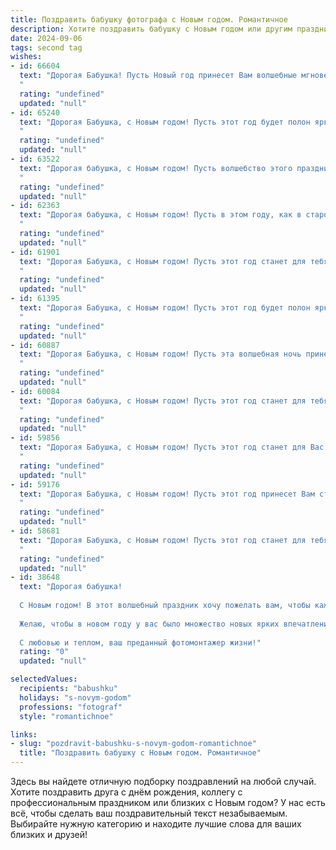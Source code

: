 ```yaml
---
title: Поздравить бабушку фотографа с Новым годом. Романтичное
description: Хотите поздравить бабушку с Новым годом или другим праздником? Наш ИИ создаст незабываемое поздравление, а вы обязательно выделитесь среди других.  
date: 2024-09-06
tags: second tag
wishes:
- id: 66604
  text: "Дорогая Бабушка! Пусть Новый год принесет Вам волшебные мгновения и яркие кадры, как те, что Вы так мастерски ловите объективом. Желаю Вам здоровья, вдохновения и бесконечного счастья в новом году!
  "
  rating: "undefined"
  updated: "null"
- id: 65240
  text: "Дорогая Бабушка, с Новым годом! Пусть этот год будет полон ярких моментов, счастливых мгновений, которые ты будешь запечатлевать своим фотоаппаратом, словно волшебные кадры из фильма о любви и чудесах. Желаю тебе здоровья, вдохновения и много-много чудесных снимков, которые будут радовать тебя и всех нас!
  "
  rating: "undefined"
  updated: "null"
- id: 63522
  text: "Дорогая бабушка, с Новым годом! Пусть волшебство этого праздника запечатлеет в твоей памяти самые яркие моменты, а каждый снимок станет трогательным воспоминанием. Желаю тебе теплоты, любви, вдохновения и, конечно же,  много-много ярких кадров в новом году!
  "
  rating: "undefined"
  updated: "null"
- id: 62363
  text: "Дорогая бабушка, с Новым годом! Пусть в этом году, как в старой фотопленке, будет запечатлено много светлых, счастливых моментов, которые мы будем с любовью пересматривать снова и снова. Желаю тебе крепкого здоровья, радостных мгновений, вдохновения и, конечно же, ещё больше прекрасных фотографий, чтобы каждый день был полон ярких красок!
  "
  rating: "undefined"
  updated: "null"
- id: 61901
  text: "Дорогая Бабушка, с Новым годом! Пусть этот год станет для тебя таким же красивым и ярким, как твои фотографии, наполненным любовью, теплом,  волшебными моментами и счастливыми встречами.
  "
  rating: "undefined"
  updated: "null"
- id: 61395
  text: "Дорогая Бабушка, с Новым годом! Пусть этот год будет полон ярких, счастливых моментов, которые ты будешь запечатлеть своим профессиональным взглядом фотографа. Пусть твоя камера всегда будет объективом любви и радости, а твоё сердце - хранилищем самых чудесных воспоминаний.
  "
  rating: "undefined"
  updated: "null"
- id: 60887
  text: "Дорогая Бабушка, с Новым годом! Пусть эта волшебная ночь принесет тебе теплоту и радость, как самые яркие моменты твоей жизни, запечатленные в твоих любимых фото. Желаю тебе здоровья, вдохновения и новых, счастливых мгновений, которые навсегда останутся в твоей памяти, как самые лучшие кадры!
  "
  rating: "undefined"
  updated: "null"
- id: 60084
  text: "Дорогая бабушка, с Новым годом! Пусть этот год станет для тебя ярким и незабываемым, как лучшие кадры, которые ты запечатлела своей камерой. Желаю тебе новых творческих идей, радости от каждой фотографии, а главное — крепкого здоровья и безграничного счастья!
  "
  rating: "undefined"
  updated: "null"
- id: 59856
  text: "Дорогая Бабушка, с Новым годом! Пусть этот год станет для Вас таким же волшебным, как Ваши фотографии. Пусть он принесет светлые моменты, наполненные любовью, счастьем и яркими красками, как на Ваших снимках. Желаю Вам здоровья, вдохновения, и чтобы каждый день был прекрасным кадром Вашей жизни!
  "
  rating: "undefined"
  updated: "null"
- id: 59176
  text: "Дорогая Бабушка, с Новым годом! Пусть этот год принесет Вам столько же ярких моментов, сколько Вы запечатлели на своих фотопленках за всю свою жизнь. Здоровья Вам, счастья, любви и вдохновения!
  "
  rating: "undefined"
  updated: "null"
- id: 58681
  text: "Дорогая Бабушка, с Новым годом! Пусть этот год станет для тебя волшебным, наполненным теплом, любовью и вдохновением. Пусть твой объектив, как всегда, ловит самые яркие моменты нашей жизни и дарит нам прекрасные воспоминания.
  "
  rating: "undefined"
  updated: "null"
- id: 38648
  text: "Дорогая бабушка!
  
  С Новым годом! В этот волшебный праздник хочу пожелать вам, чтобы каждый миг вашей жизни был запечатлён в ярких и радостных кадрах, как прекрасные снимки, которые вы создаёте с вашим волшебным аппаратом. Пусть ваши дни будут насыщены светом, теплом и счастьем, словно самый удачный портрет.
  
  Желаю, чтобы в новом году у вас было множество новых ярких впечатлений, вдохновения для создания замечательных фото и, конечно, крепкого здоровья. Пусть каждый ваш шаг будет окутан любовью и радостью, а каждый момент — заряжен счастьем.
  
  С любовью и теплом, ваш преданный фотомонтажер жизни!"
  rating: "0"
  updated: "null"

selectedValues:
  recipients: "babushku"
  holidays: "s-novym-godom"
  professions: "fotograf"
  style: "romantichnoe"

links:
- slug: "pozdravit-babushku-s-novym-godom-romantichnoe"
  title: "Поздравить бабушку с Новым годом. Романтичное"
---
```


Здесь вы найдете отличную подборку поздравлений на любой случай. 
Хотите поздравить друга с днём рождения, коллегу с профессиональным праздником или близких с Новым годом? У нас есть всё, чтобы сделать ваш поздравительный текст незабываемым. Выбирайте нужную категорию и находите лучшие слова для ваших близких и друзей!
